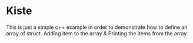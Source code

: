 # Kiste
This is just a simple c++ example in order to demonstrate how to define an array of struct. 
Adding item to the array 
&
Printing the items from the array
